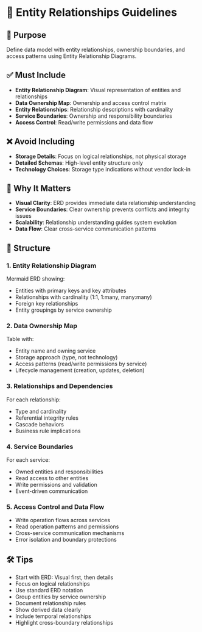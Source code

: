# 📘 Entity Relationships Guidelines

## 🧭 Purpose
Define data model with entity relationships, ownership boundaries, and access patterns using Entity Relationship Diagrams.

## ✅ Must Include
- **Entity Relationship Diagram**: Visual representation of entities and relationships
- **Data Ownership Map**: Ownership and access control matrix
- **Entity Relationships**: Relationship descriptions with cardinality
- **Service Boundaries**: Ownership and responsibility boundaries
- **Access Control**: Read/write permissions and data flow

## ❌ Avoid Including
- **Storage Details**: Focus on logical relationships, not physical storage
- **Detailed Schemas**: High-level entity structure only
- **Technology Choices**: Storage type indications without vendor lock-in

## 🤔 Why It Matters
- **Visual Clarity**: ERD provides immediate data relationship understanding
- **Service Boundaries**: Clear ownership prevents conflicts and integrity issues
- **Scalability**: Relationship understanding guides system evolution
- **Data Flow**: Clear cross-service communication patterns

## 📐 Structure

### 1. Entity Relationship Diagram
Mermaid ERD showing:
- Entities with primary keys and key attributes
- Relationships with cardinality (1:1, 1:many, many:many)
- Foreign key relationships
- Entity groupings by service ownership

### 2. Data Ownership Map
Table with:
- Entity name and owning service
- Storage approach (type, not technology)
- Access patterns (read/write permissions by service)
- Lifecycle management (creation, updates, deletion)

### 3. Relationships and Dependencies
For each relationship:
- Type and cardinality
- Referential integrity rules
- Cascade behaviors
- Business rule implications

### 4. Service Boundaries
For each service:
- Owned entities and responsibilities
- Read access to other entities
- Write permissions and validation
- Event-driven communication

### 5. Access Control and Data Flow
- Write operation flows across services
- Read operation patterns and permissions
- Cross-service communication mechanisms
- Error isolation and boundary protections

## 🛠 Tips
- Start with ERD: Visual first, then details
- Focus on logical relationships
- Use standard ERD notation
- Group entities by service ownership
- Document relationship rules
- Show derived data clearly
- Include temporal relationships
- Highlight cross-boundary relationships
